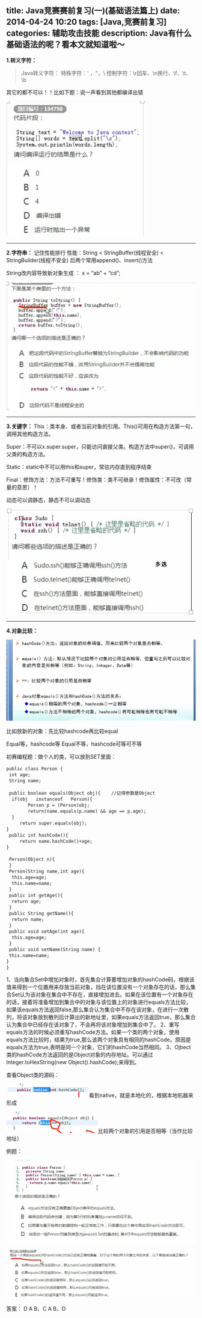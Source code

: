 title: Java竞赛赛前复习(一)(基础语法篇上)
date: 2014-04-24 10:20
tags: [Java,竞赛前复习]
categories: 辅助攻击技能
description: Java有什么基础语法的呢？看本文就知道啦～
---


<b>1.转义字符：</b>
>Java转义字符：
>特殊字符：\' ，\"，\\
>控制字符：\r回车、\n换行、\f、\t、\b


其它的都不可以！！比如下题：说一声看到其他都编译出错

![](/images/java1/2.png)


---


<b>2.字符串：</b>
记住性能排行
性能：String < StringBuffer(线程安全) < StringBuilder(线程不安全)
后两个常用append()、insert()方法

String改内容导致新对象生成 ： x = “ab” + “cd”;

![](/images/java1/3.png)


---


<b>3.关键字：</b>
This：类本身、或者当前对象的引用。This()可用在构造方法第一句，调用其他构造方法。

Super：不可以x.super.super，只能访问直接父类。构造方法中super()，可调用父类的构造方法。

Static：static中不可以用this和super，常驻内存直到程序结束

Final：修饰方法：方法不可重写！修饰类：类不可继承！修饰属性：不可改（常量的意思）！

动态可以调静态，静态不可以调动态

![](/images/java1/4.png)


---

<b>4.对象比较：</b>

![](/images/java1/5.png)



比如放新的对象：先比较hashcode再比较equal

Equal等，hashcode等
Equal不等，hashcode可等可不等



初赛编程题：做个人的类，可以放到SET里面：
```
public class Person {
 int age;
 String name;
   
 public boolean equals(Object obj){    //记得参数是Object
  if(obj   instanceof   Person){
  		Person p = (Person)obj;
  		return(name.equals(p.name) && age == p.age);
  }
 	 return super.equals(obj);
}
 public int hashCode(){
 	 return name.hashCode()+age;
}
 
 Person(Object n){
 }
 Person(String name,int age){
  this.age=age;
  this.name=name;
 }
 public int getAge(){
  return age;
 }
 public String getName(){
  return name;
 }
 public void setAge(int age){
  this.age=age;
 }
 public void setName(String name) {
 this.name=name;
}
}
```

1、当向集合Set中增加对象时，首先集合计算要增加对象的hashCode码，根据该值来得到一个位置用来存放当前对象，挡在该位置没有一个对象存在的话，那么集合Set认为该对象在集合中不存在，直接增加进去。如果在该位置有一个对象存在的话，接着将准备增加到集合中的对象与该位置上的对象进行equals方法比较，如果该equals方法返回false,那么集合认为集合中不存在该对象，在进行一次散列，将该对象放到散列后计算出的新地址里，如果equals方法返回true，那么集合认为集合中已经存在该对象了，不会再将该对象增加到集合中了。
    2、重写equals方法的时候必须重写hashCode方法。如果一个类的两个对象，使用equals方法比较时，结果为true,那么该两个对象具有相同的hashCode。原因是equals方法为true,表明是同一个对象，它们的hashCode当然相同。
    3、Ojbect类的hashCode方法返回的是Object对象的内存地址。可以通过Integer.toHexString(new Object().hashCode);来得到。


查看Object类的源码：

![](/images/java1/6.png)看到native，就是本地化的，根据本地机器来形成


![](/images/java1/7.png)比较两个对象的引用是否相等（当作比较地址）




例题：


![](/images/java1/8.png)


![](/images/java1/9.png)



答案：
D  A  B、C  A  B、D
